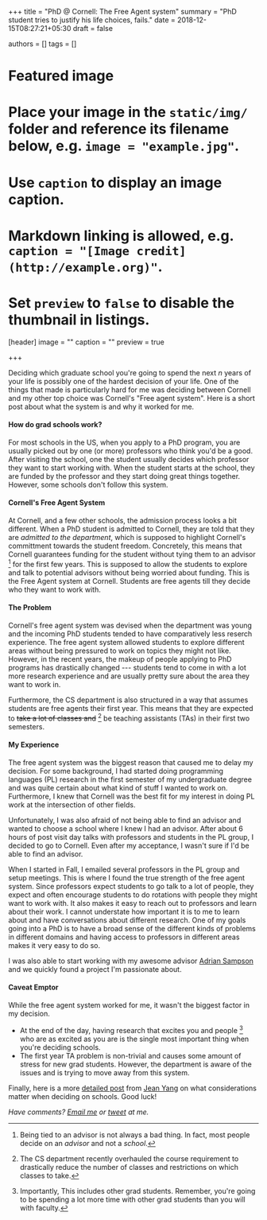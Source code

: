 +++
title = "PhD @ Cornell: The Free Agent system"
summary = "PhD student tries to justify his life choices, fails."
date = 2018-12-15T08:27:21+05:30
draft = false

authors = []
tags = []

# Featured image
# Place your image in the `static/img/` folder and reference its filename below, e.g. `image = "example.jpg"`.
# Use `caption` to display an image caption.
#   Markdown linking is allowed, e.g. `caption = "[Image credit](http://example.org)"`.
# Set `preview` to `false` to disable the thumbnail in listings.
[header]
image = ""
caption = ""
preview = true

+++

Deciding which graduate school you're going to spend the next _n_ years of your
life is possibly one of the hardest decision of your life. One of the things
that made is particularly hard for me was deciding between Cornell and my other
top choice was Cornell's "Free agent system". Here is a short post about what
the system is and why it worked for me.

#### How do grad schools work?

For most schools in the US, when you apply to a PhD program, you are usually
picked out by one (or more) professors who think you'd be a good. After
visiting the school, one the student usually decides which professor they want
to start working with. When the student starts at the school, they are funded
by the professor and they start doing great things together. However, some
schools don't follow this system.

#### Cornell's Free Agent System

At Cornell, and a few other schools, the admission process looks a bit
different.  When a PhD student is admitted to Cornell, they are told that they
are _admitted to the department_, which is supposed to highlight Cornell's
committment towards the student freedom. Concretely, this means that Cornell guarantees
funding for the student without tying them to an advisor [^1] for the first few
years. This is supposed to allow the students to explore and talk to potential
advisors without being worried about funding. This is the Free Agent system at
Cornell. Students are free agents till they decide who they want to work with.

#### The Problem

Cornell's free agent system was devised when the department was young and the
incoming PhD students tended to have comparatively less reserch experience.
The free agent system allowed students to explore different areas without
being pressured to work on topics they might not like. However, in the recent
years, the makeup of people applying to PhD programs has drastically changed ---
students tend to come in with a lot more research experience and are usually
pretty sure about the area they want to work in.

Furthermore, the CS department is also structured in a way that assumes
students are free agents their first year. This means that they are expected to
~~take a lot of classes and~~ [^2] be teaching assistants (TAs) in their first
two semesters.


#### My Experience

The free agent system was the biggest reason that caused me to delay my
decision.  For some background, I had started doing programming languages (PL)
research in the first semester of my undergraduate degree and was quite certain
about what kind of stuff I wanted to work on. Furthermore, I knew that Cornell
was the best fit for my interest in doing PL work at the intersection of other
fields.

Unfortunately, I was also afraid of not being able to find an advisor and
wanted to choose a school where I knew I had an advisor. After about 6 hours
of post visit day talks with professors and students in the PL group, I decided
to go to Cornell. Even after my acceptance, I wasn't sure if I'd be able to
find an advisor.

When I started in Fall, I emailed several professors in the PL group and setup
meetings. This is where I found the true strength of the free agent system.
Since professors expect students to go talk to a lot of people, they expect and
often encourage students to do rotations with people they might want to work
with. It also makes it easy to reach out to professors and learn about their
work. I cannot understate how important it is to me to learn about and have
conversations about different research. One of my goals going into a PhD is
to have a broad sense of the different kinds of problems in different domains
and having access to professors in different areas makes it very easy to do so.

I was also able to start working with my awesome advisor [Adrian
Sampson](https://www.cs.cornell.edu/~asampson/) and we quickly found a project
I'm passionate about.

#### Caveat Emptor

While the free agent system worked for me, it wasn't the biggest factor in my
decision.

- At the end of the day, having research that excites you and people [^3] who are
  as excited as you are is the single most important thing when you're deciding
  schools.
- The first year TA problem is non-trivial and causes some amount of stress for
  new grad students. However, the department is aware of the issues and is
  trying to move away from this system.

Finally, here is a more [detailed
post](http://jxyzabc.blogspot.com/2009/02/some-notes-on-picking-grad.html) from
[Jean Yang](http://jeanyang.com/) on what considerations matter when deciding
on schools. Good luck!

_Have comments? [Email me](mailto:rachit.nigam12@gmail.com) or [tweet](https://twitter.com/notypes) at me._


[^1]: Being tied to an advisor is not always a bad thing. In fact, most people decide on an _advisor_ and not a _school_.

[^2]: The CS department recently overhauled the course requirement to drastically reduce the number of classes and restrictions on which classes to take.

[^3]: Importantly, This includes other grad students. Remember, you're going to be spending a lot more time with other grad students than you will with faculty.

